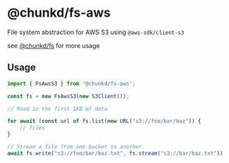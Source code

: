 # @chunkd/fs-aws

File system abstraction for AWS S3 using `@aws-sdk/client-s3`

see [@chunkd/fs](../fs/README.md) for more usage

## Usage

```javascript
import { FsAwsS3 } from '@chunkd/fs-aws';

const fs = new FsAwsS3(new S3Client());

// Read in the first 1KB of data

for await (const url of fs.list(new URL("s3://foo/bar/baz")) {
    // files
}

// Stream a file from one bucket to another
await fs.write("s3://foo/bar/baz.txt", fs.stream("s3://bar/baz.txt"))
```

